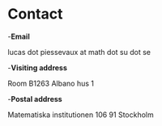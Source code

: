 # Contact

-**Email**

  lucas dot piessevaux at math dot su dot se

-**Visiting address**

  Room B1263
  Albano hus 1

-**Postal address**
 
  Matematiska institutionen
  106 91 Stockholm
